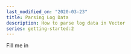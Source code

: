 ```yaml
---
last_modified_on: "2020-03-23"
title: Parsing Log Data
description: How to parse log data in Vector
series: getting-started:2
---
```


Fill me in



